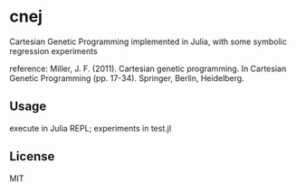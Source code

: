 # cnej

Cartesian Genetic Programming implemented in Julia, with some symbolic regression experiments

reference:
Miller, J. F. (2011). Cartesian genetic programming. In Cartesian Genetic Programming (pp. 17-34). Springer, Berlin, Heidelberg.

## Usage

execute in Julia REPL; experiments in test.jl

## License

MIT